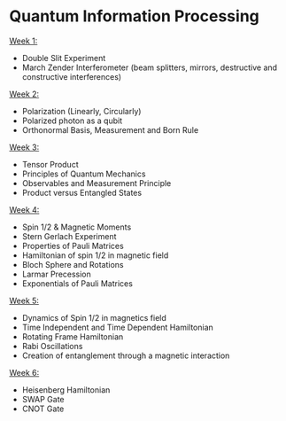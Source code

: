 # Quantum Information Processing
 
[Week 1:](https://github.com/zeynepnursahinel/EPFL/tree/main/MA1/2-com-309%20quantum%20information%20processing/week1)
  
  - Double Slit Experiment
  - March Zender Interferometer (beam splitters, mirrors, destructive and constructive interferences) 

[Week 2:](https://github.com/zeynepnursahinel/EPFL/tree/main/MA1/2-com-309%20quantum%20information%20processing/week2)

 - Polarization (Linearly, Circularly) 
 - Polarized photon as a qubit
 - Orthonormal Basis, Measurement and Born Rule

[Week 3:](https://github.com/zeynepnursahinel/EPFL/tree/main/MA1/2-com-309%20quantum%20information%20processing/week3)

 - Tensor Product
 - Principles of Quantum Mechanics
 - Observables and Measurement Principle
 - Product versus Entangled States

[Week 4:](https://github.com/zeynepnursahinel/EPFL/tree/main/MA1/2-com-309%20quantum%20information%20processing/week4)
 
 - Spin 1/2 & Magnetic Moments
 - Stern Gerlach Experiment
 - Properties of Pauli Matrices
 - Hamiltonian of spin 1/2 in magnetic field 
 - Bloch Sphere and Rotations
 - Larmar Precession
 - Exponentials of Pauli Matrices
 
[Week 5:](https://github.com/zeynepnursahinel/EPFL/tree/main/MA1/2-com-309%20quantum%20information%20processing/week5)

 - Dynamics of Spin 1/2 in magnetics field
 - Time Independent and Time Dependent Hamiltonian
 - Rotating Frame Hamiltonian
 - Rabi Oscillations
 - Creation of entanglement through a magnetic interaction

[Week 6:](https://github.com/zeynepnursahinel/EPFL/tree/main/MA1/2-com-309%20quantum%20information%20processing/week6)

 - Heisenberg Hamiltonian
 - SWAP Gate
 - CNOT Gate
